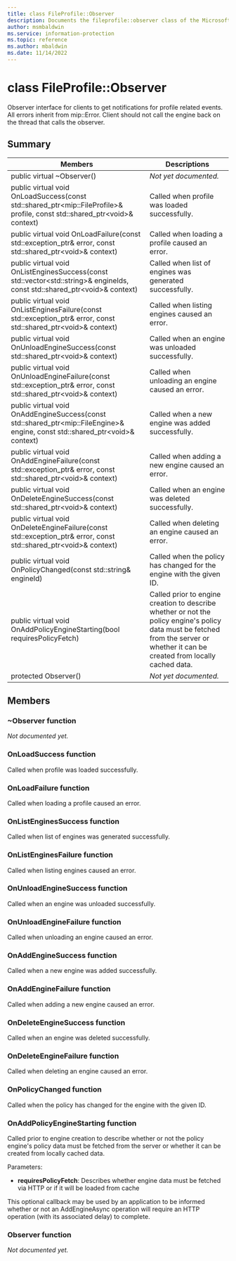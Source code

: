 ```yaml
---
title: class FileProfile::Observer 
description: Documents the fileprofile::observer class of the Microsoft Information Protection (MIP) SDK.
author: msmbaldwin
ms.service: information-protection
ms.topic: reference
ms.author: mbaldwin
ms.date: 11/14/2022
---
```


# class FileProfile::Observer 
Observer interface for clients to get notifications for profile related events.
All errors inherit from mip::Error. 
Client should not call the engine back on the thread that calls the observer.
  
## Summary
 Members                        | Descriptions                                
--------------------------------|---------------------------------------------
public virtual ~Observer()  | _Not yet documented._
public virtual void OnLoadSuccess(const std::shared_ptr&lt;mip::FileProfile&gt;& profile, const std::shared_ptr&lt;void&gt;& context)  |  Called when profile was loaded successfully.
public virtual void OnLoadFailure(const std::exception_ptr& error, const std::shared_ptr&lt;void&gt;& context)  |  Called when loading a profile caused an error.
public virtual void OnListEnginesSuccess(const std::vector&lt;std::string&gt;& engineIds, const std::shared_ptr&lt;void&gt;& context)  |  Called when list of engines was generated successfully.
public virtual void OnListEnginesFailure(const std::exception_ptr& error, const std::shared_ptr&lt;void&gt;& context)  |  Called when listing engines caused an error.
public virtual void OnUnloadEngineSuccess(const std::shared_ptr&lt;void&gt;& context)  |  Called when an engine was unloaded successfully.
public virtual void OnUnloadEngineFailure(const std::exception_ptr& error, const std::shared_ptr&lt;void&gt;& context)  |  Called when unloading an engine caused an error.
public virtual void OnAddEngineSuccess(const std::shared_ptr&lt;mip::FileEngine&gt;& engine, const std::shared_ptr&lt;void&gt;& context)  |  Called when a new engine was added successfully.
public virtual void OnAddEngineFailure(const std::exception_ptr& error, const std::shared_ptr&lt;void&gt;& context)  |  Called when adding a new engine caused an error.
public virtual void OnDeleteEngineSuccess(const std::shared_ptr&lt;void&gt;& context)  |  Called when an engine was deleted successfully.
public virtual void OnDeleteEngineFailure(const std::exception_ptr& error, const std::shared_ptr&lt;void&gt;& context)  |  Called when deleting an engine caused an error.
public virtual void OnPolicyChanged(const std::string& engineId)  |  Called when the policy has changed for the engine with the given ID.
public virtual void OnAddPolicyEngineStarting(bool requiresPolicyFetch)  |  Called prior to engine creation to describe whether or not the policy engine's policy data must be fetched from the server or whether it can be created from locally cached data.
protected Observer()  | _Not yet documented._
  
## Members
  
### ~Observer function
_Not documented yet._

  
### OnLoadSuccess function
Called when profile was loaded successfully.
  
### OnLoadFailure function
Called when loading a profile caused an error.
  
### OnListEnginesSuccess function
Called when list of engines was generated successfully.
  
### OnListEnginesFailure function
Called when listing engines caused an error.
  
### OnUnloadEngineSuccess function
Called when an engine was unloaded successfully.
  
### OnUnloadEngineFailure function
Called when unloading an engine caused an error.
  
### OnAddEngineSuccess function
Called when a new engine was added successfully.
  
### OnAddEngineFailure function
Called when adding a new engine caused an error.
  
### OnDeleteEngineSuccess function
Called when an engine was deleted successfully.
  
### OnDeleteEngineFailure function
Called when deleting an engine caused an error.
  
### OnPolicyChanged function
Called when the policy has changed for the engine with the given ID.
  
### OnAddPolicyEngineStarting function
Called prior to engine creation to describe whether or not the policy engine's policy data must be fetched from the server or whether it can be created from locally cached data.

Parameters:  
* **requiresPolicyFetch**: Describes whether engine data must be fetched via HTTP or if it will be loaded from cache


This optional callback may be used by an application to be informed whether or not an AddEngineAsync operation will require an HTTP operation (with its associated delay) to complete.
  
### Observer function
_Not documented yet._

